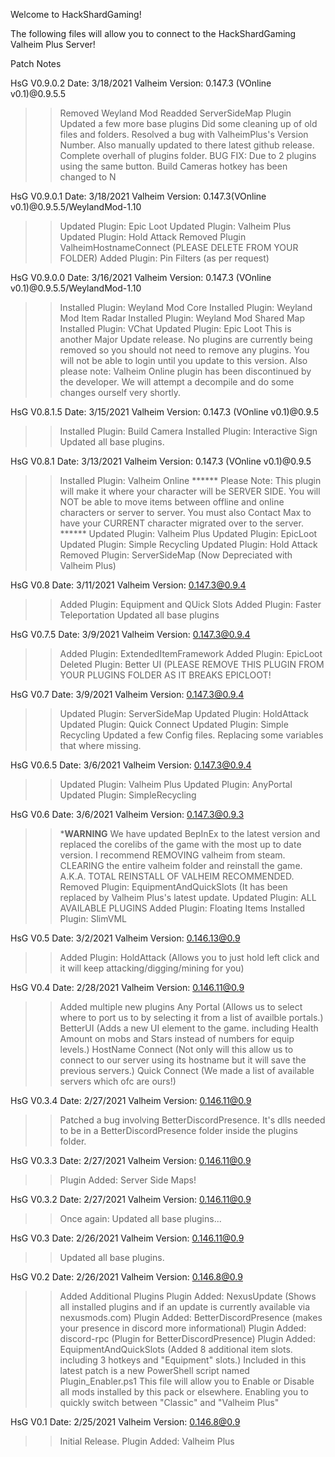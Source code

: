 Welcome to HackShardGaming!

The following files will allow you to connect to the HackShardGaming Valheim Plus Server!


Patch Notes


HsG V0.9.0.2	Date: 3/18/2021		Valheim Version: 0.147.3 (VOnline v0.1)@0.9.5.5
>>	Removed Weyland Mod
>>	Readded ServerSideMap Plugin
>>	Updated a few more base plugins
>>	Did some cleaning up of old files and folders.
>>	Resolved a bug with ValheimPlus's Version Number. Also manually updated to there latest github release.
>>	Complete overhall of plugins folder.
>>	BUG FIX: Due to 2 plugins using the same button. Build Cameras hotkey has been changed to N

HsG V0.9.0.1	Date: 3/18/2021		Valheim Version: 0.147.3(VOnline v0.1)@0.9.5.5/WeylandMod-1.10
>>	Updated Plugin: Epic Loot
>>	Updated Plugin: Valheim Plus
>>	Updated Plugin: Hold Attack
>>	Removed Plugin ValheimHostnameConnect (PLEASE DELETE FROM YOUR FOLDER)
>>	Added Plugin: Pin Filters (as per request)

HsG V0.9.0.0	Date: 3/16/2021		Valheim Version: 0.147.3 (VOnline v0.1)@0.9.5.5/WeylandMod-1.10
>>	Installed Plugin: Weyland Mod Core
>>	Installed Plugin: Weyland Mod Item Radar
>>	Installed Plugin: Weyland Mod Shared Map
>>	Installed Plugin: VChat
>>	Updated Plugin: Epic Loot
>>	This is another Major Update release.  No plugins are currently being removed so you should not need to remove any plugins.  You will not be able to login until you update to this version.
		Also please note: Valheim Online plugin has been discontinued by the developer.  We will attempt a decompile and do some changes ourself very shortly.


HsG V0.8.1.5	Date: 3/15/2021		Valheim Version: 0.147.3 (VOnline v0.1)@0.9.5
>>	Installed Plugin: Build Camera
>>	Installed Plugin: Interactive Sign
>>	Updated all base plugins.

HsG V0.8.1	Date: 3/13/2021		Valheim Version: 0.147.3 (VOnline v0.1)@0.9.5
>>	Installed Plugin: Valheim Online
	******  Please Note: This plugin will make it where your character will be SERVER SIDE. You will NOT be able to move items between offline and online characters or server to server.
		You must also Contact Max to have your CURRENT character migrated over to the server. ******
>>	Updated Plugin: Valheim Plus
>>	Updated Plugin: EpicLoot
>>	Updated Plugin: Simple Recycling
>>	Updated Plugin: Hold Attack
>>	Removed Plugin: ServerSideMap (Now Depreciated with Valheim Plus)

HsG V0.8	Date: 3/11/2021		Valheim Version: 0.147.3@0.9.4
>>	Added Plugin: Equipment and QUick Slots
>>	Added Plugin: Faster Teleportation
>>	Updated all base plugins

HsG V0.7.5	Date: 3/9/2021		Valheim Version: 0.147.3@0.9.4
>> 	Added Plugin: ExtendedItemFramework
>>	Added Plugin: EpicLoot
>>	Deleted Plugin: Better UI (PLEASE REMOVE THIS PLUGIN FROM YOUR PLUGINS FOLDER AS IT BREAKS EPICLOOT!

HsG V0.7	Date: 3/9/2021		Valheim Version: 0.147.3@0.9.4
>>	Updated Plugin: ServerSideMap
>>	Updated Plugin: HoldAttack
>>	Updated Plugin: Quick Connect
>>	Updated Plugin: Simple Recycling
>>	Updated a few Config files. Replacing some variables that where missing.

HsG V0.6.5	Date: 3/6/2021		Valheim Version: 0.147.3@0.9.4
>>	Updated Plugin: Valheim Plus
>>	Updated Plugin: AnyPortal
>>	Updated Plugin: SimpleRecycling

HsG V0.6	Date: 3/6/2021		Valheim Version: 0.147.3@0.9.3
>>	***WARNING** We have updated BepInEx to the latest version and replaced the corelibs of the game with the most up to date version.  I recommend REMOVING valheim from steam. CLEARING the entire valheim folder
>>		and reinstall the game. A.K.A. TOTAL REINSTALL OF VALHEIM RECOMMENDED.
>>	Removed Plugin: EquipmentAndQuickSlots (It has been replaced by Valheim Plus's latest update.
>>	Updated Plugin: ALL AVAILABLE PLUGINS
>>	Added Plugin: Floating Items
>>	Installed Plugin: SlimVML

HsG V0.5	Date: 3/2/2021		Valheim Version: 0.146.13@0.9
>> 	Added Plugin: HoldAttack (Allows you to just hold left click and it will keep attacking/digging/mining for you)


HsG V0.4	Date: 2/28/2021		Valheim Version: 0.146.11@0.9
>>	Added multiple new plugins
>>	Any Portal (Allows us to select where to port us to by selecting it from a list of availble portals.)
>>	BetterUI (Adds a new UI element to the game. including Health Amount on mobs and Stars instead of numbers for equip levels.)
>>	HostName Connect (Not only will this allow us to connect to our server using its hostname but it will save the previous servers.)
>>	Quick Connect (We made a list of available servers which ofc are ours!)

HsG V0.3.4	Date: 2/27/2021		Valheim Version: 0.146.11@0.9
>>	Patched a bug involving BetterDiscordPresence. It's dlls needed to be in a BetterDiscordPresence folder inside the plugins folder.


HsG V0.3.3	Date: 2/27/2021		Valheim Version: 0.146.11@0.9
>> 	Plugin Added: Server Side Maps!

HsG V0.3.2	Date: 2/27/2021		Valheim Version: 0.146.11@0.9
>> 	Once again: Updated all base plugins...

HsG V0.3	Date: 2/26/2021		Valheim Version: 0.146.11@0.9
>>	Updated all base plugins.

HsG V0.2	Date: 2/26/2021 	Valheim Version: 0.146.8@0.9
>>	Added Additional Plugins
>>	Plugin Added: NexusUpdate (Shows all installed plugins and if an update is currently available via nexusmods.com)
>>	Plugin Added: BetterDiscordPresence (makes your presence in discord more informational)
>>	Plugin Added: discord-rpc (Plugin for BetterDiscordPresence)
>>	Plugin Added: EquipmentAndQuickSlots (Added 8 additional item slots. including 3 hotkeys and "Equipment" slots.)
>> 	Included in this latest patch is a new PowerShell script named Plugin_Enabler.ps1  This file will allow you to
>>	Enable or Disable all mods installed by this pack or elsewhere.  Enabling you to quickly switch between "Classic"
>>	and "Valheim Plus"

HsG V0.1	Date: 2/25/2021 	Valheim Version: 0.146.8@0.9
>>	Initial Release.
>>	Plugin Added: Valheim Plus